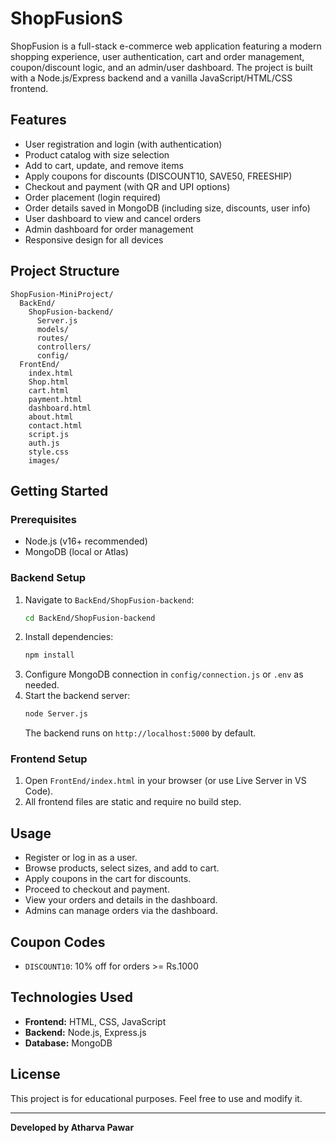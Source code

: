 # ShopFusionS

ShopFusion is a full-stack e-commerce web application featuring a modern shopping experience, user authentication, cart and order management, coupon/discount logic, and an admin/user dashboard. The project is built with a Node.js/Express backend and a vanilla JavaScript/HTML/CSS frontend.

## Features

- User registration and login (with authentication)
- Product catalog with size selection
- Add to cart, update, and remove items
- Apply coupons for discounts (DISCOUNT10, SAVE50, FREESHIP)
- Checkout and payment (with QR and UPI options)
- Order placement (login required)
- Order details saved in MongoDB (including size, discounts, user info)
- User dashboard to view and cancel orders
- Admin dashboard for order management
- Responsive design for all devices

## Project Structure

```
ShopFusion-MiniProject/
  BackEnd/
    ShopFusion-backend/
      Server.js
      models/
      routes/
      controllers/
      config/
  FrontEnd/
    index.html
    Shop.html
    cart.html
    payment.html
    dashboard.html
    about.html
    contact.html
    script.js
    auth.js
    style.css
    images/
```

## Getting Started

### Prerequisites
- Node.js (v16+ recommended)
- MongoDB (local or Atlas)

### Backend Setup
1. Navigate to `BackEnd/ShopFusion-backend`:
   ```sh
   cd BackEnd/ShopFusion-backend
   ```
2. Install dependencies:
   ```sh
   npm install
   ```
3. Configure MongoDB connection in `config/connection.js` or `.env` as needed.
4. Start the backend server:
   ```sh
   node Server.js
   ```
   The backend runs on `http://localhost:5000` by default.

### Frontend Setup
1. Open `FrontEnd/index.html` in your browser (or use Live Server in VS Code).
2. All frontend files are static and require no build step.

## Usage
- Register or log in as a user.
- Browse products, select sizes, and add to cart.
- Apply coupons in the cart for discounts.
- Proceed to checkout and payment.
- View your orders and details in the dashboard.
- Admins can manage orders via the dashboard.

## Coupon Codes
- `DISCOUNT10`: 10% off for orders >= Rs.1000

## Technologies Used
- **Frontend:** HTML, CSS, JavaScript
- **Backend:** Node.js, Express.js
- **Database:** MongoDB


## License
This project is for educational purposes. Feel free to use and modify it.

---

**Developed by Atharva Pawar**


